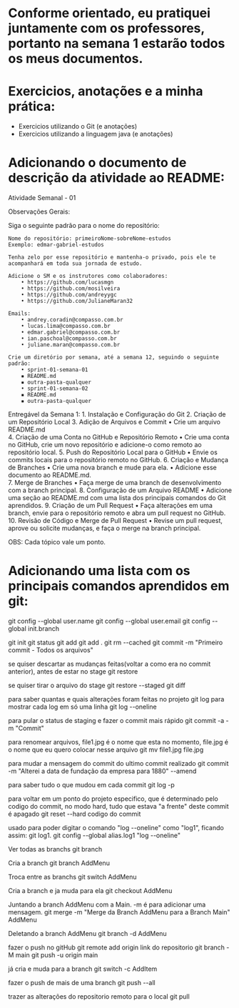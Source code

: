 # Conforme orientado, eu pratiquei juntamente com os professores, portanto na semana 1 estarão todos os meus documentos.
# Exercicios, anotações e a minha prática:

- Exercicios utilizando o Git (e anotações)
- Exercicios utilizando a linguagem java (e anotações)

# Adicionando o documento de descrição da atividade ao README:

Atividade Semanal - 01 

Observações Gerais: 

Siga o seguinte padrão para o nome do repositório:

    Nome do repositório: primeiroNome-sobreNome-estudos 
    Exemplo: edmar-gabriel-estudos 

    Tenha zelo por esse repositório e mantenha-o privado, pois ele te 
    acompanhará em toda sua jornada de estudo.

    Adicione o SM e os instrutores como colaboradores: 
        • https://github.com/lucasmgn 
        • https://github.com/mosilveira 
        • https://github.com/andreyygc 
        • https://github.com/JulianeMaran32

    Emails: 
        • andrey.coradin@compasso.com.br 
        • lucas.lima@compasso.com.br 
        • edmar.gabriel@compasso.com.br 
        • ian.paschoal@compasso.com.br 
        • juliane.maran@compasso.com.br 

    Crie um diretório por semana, até a semana 12, seguindo o seguinte padrão: 
        • sprint-01-semana-01 
        ▪ README.md 
        ▪ outra-pasta-qualquer 
        • sprint-01-semana-02 
        ▪ README.md 
        ▪ outra-pasta-qualquer

Entregável da Semana 1: 
    1. Instalação e Configuração do Git 
    2. Criação de um Repositório Local 
    3. Adição de Arquivos e Commit
        • Crie um arquivo README.md   
    4. Criação de uma Conta no GitHub e Repositório Remoto 
        • Crie uma conta no GitHub, crie um novo repositório e adicione-o como 
        remoto ao repositório local.
    5. Push do Repositório Local para o GitHub 
        • Envie os commits locais para o repositório remoto no GitHub. 
    6. Criação e Mudança de Branches 
        • Crie uma nova branch e mude para ela. 
        • Adicione esse documento ao README.md.   
    7. Merge de Branches 
        • Faça merge de uma branch de desenvolvimento com a branch principal. 
    8. Configuração de um Arquivo README 
        • Adicione uma seção ao README.md com uma lista dos principais 
        comandos do Git aprendidos. 
    9. Criação de um Pull Request 
        • Faça alterações em uma branch, envie para o repositório remoto e abra 
        um pull request no GitHub. 
    10. Revisão de Código e Merge de Pull Request 
        • Revise um pull request, aprove ou solicite mudanças, e faça o merge na 
        branch principal.

OBS: Cada tópico vale um ponto.

# Adicionando uma lista com os principais comandos aprendidos em git:

git config --global user.name
git config --global user.email
git config --global init.branch

git init
git status
git add
git add .
git rm --cached
git commit -m "Primeiro commit - Todos os arquivos"

se quiser descartar as mudanças feitas(voltar a como
era no commit anterior), antes de estar no stage
git restore

se quiser tirar o arquivo do stage
git restore --staged
git diff

para saber quantas e quais alterações foram feitas no projeto
git log
para mostrar cada log em só uma linha
git log --oneline

para pular o status de staging e fazer o commit mais rápido 
git commit -a -m "Commit"

para renomear arquivos, file1.jpg é o nome que esta no momento,
file.jpg é o nome que eu quero colocar nesse arquivo
git mv file1.jpg file.jpg

para mudar a mensagem do commit do ultimo commit realizado
git commit -m "Alterei a data de fundação da empresa para 1880" --amend

para saber tudo o que mudou em cada commit
git log -p

para voltar em um ponto do projeto especifico, que é determinado pelo
codigo do commit, no modo hard, tudo que estava "a frente" deste commit
é apagado
git reset --hard codigo do commit

usado para poder digitar o comando "log --oneline" como "log1", ficando
assim: git log1.
git config --global alias.log1 "log --oneline"

Ver todas as branchs
git branch

Cria a branch
git branch AddMenu

Troca entre as branchs
git switch AddMenu

Cria a branch e ja muda para ela
git checkout AddMenu

Juntando a branch AddMenu com a Main. -m é para adicionar uma mensagem.
git merge -m "Merge da Branch AddMenu para a Branch Main" AddMenu

Deletando a branch AddMenu
git branch -d AddMenu

fazer o push no gitHub
git remote add origin link do repositorio
git branch -M main
git push -u origin main

já cria e muda para a branch
git switch -c AddItem

fazer o push de mais de uma branch
git push --all

trazer as alterações do repositorio remoto para o local
git pull